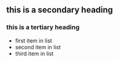 ## this is a secondary heading
### this is a tertiary heading

* first item in list
* second item in list
* third item in list
